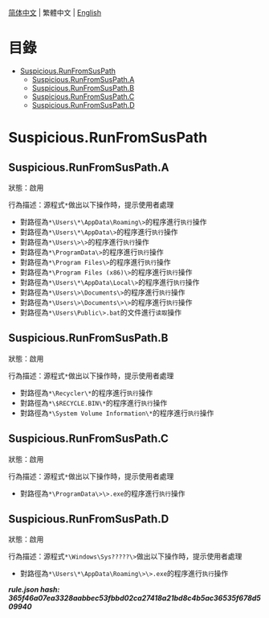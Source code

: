 


  
[简体中文](README.md) | 繁體中文 | [English](README_en_us.md)  
  

目錄
==

* [Suspicious.RunFromSusPath](#suspiciousrunfromsuspath)
	* [Suspicious.RunFromSusPath.A](#suspiciousrunfromsuspatha)
	* [Suspicious.RunFromSusPath.B](#suspiciousrunfromsuspathb)
	* [Suspicious.RunFromSusPath.C](#suspiciousrunfromsuspathc)
	* [Suspicious.RunFromSusPath.D](#suspiciousrunfromsuspathd)

# Suspicious.RunFromSusPath

## Suspicious.RunFromSusPath.A
  
狀態：啟用

行為描述：源程式`*`做出以下操作時，提示使用者處理
- 對路徑為`*\Users\*\AppData\Roaming\>`的程序進行`执行`操作
- 對路徑為`*\Users\*\AppData\>`的程序進行`执行`操作
- 對路徑為`*\Users\>\>`的程序進行`执行`操作
- 對路徑為`*\ProgramData\>`的程序進行`执行`操作
- 對路徑為`*\Program Files\>`的程序進行`执行`操作
- 對路徑為`*\Program Files (x86)\>`的程序進行`执行`操作
- 對路徑為`*\Users\*\AppData\Local\>`的程序進行`执行`操作
- 對路徑為`*\Users\>\Documents\>`的程序進行`执行`操作
- 對路徑為`*\Users\>\Documents\>\>`的程序進行`执行`操作
- 對路徑為`*\Users\Public\>.bat`的文件進行`读取`操作

## Suspicious.RunFromSusPath.B
  
狀態：啟用

行為描述：源程式`*`做出以下操作時，提示使用者處理
- 對路徑為`*\Recycler\*`的程序進行`执行`操作
- 對路徑為`*\$RECYCLE.BIN\*`的程序進行`执行`操作
- 對路徑為`*\System Volume Information\*`的程序進行`执行`操作

## Suspicious.RunFromSusPath.C
  
狀態：啟用

行為描述：源程式`*`做出以下操作時，提示使用者處理
- 對路徑為`*\ProgramData\>\>.exe`的程序進行`执行`操作

## Suspicious.RunFromSusPath.D
  
狀態：啟用

行為描述：源程式`*\Windows\Sys?????\>`做出以下操作時，提示使用者處理
- 對路徑為`*\Users\*\AppData\Roaming\>\>.exe`的程序進行`执行`操作
  
***rule.json hash: 365f46a07ea3328aabbec53fbbd02ca27418a21bd8c4b5ac36535f678d509940***